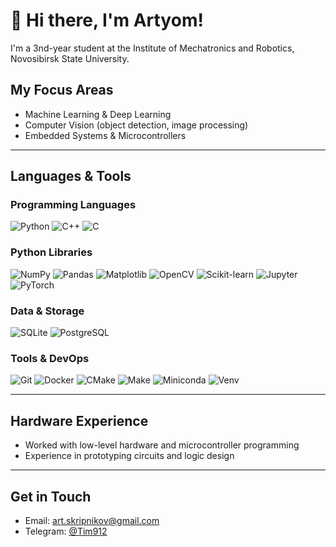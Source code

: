 # 👋 Hi there, I'm Artyom!

I'm a 3nd-year student at the Institute of Mechatronics and Robotics, Novosibirsk State University.  

## My Focus Areas

-  Machine Learning & Deep Learning
-  Computer Vision (object detection, image processing)
-  Embedded Systems & Microcontrollers

---

##  Languages & Tools

### Programming Languages

![Python](https://img.shields.io/badge/-Python-3776AB?style=flat&logo=python&logoColor=white)
![C++](https://img.shields.io/badge/-C++-00599C?style=flat&logo=cplusplus&logoColor=white)
![C](https://img.shields.io/badge/-C-000000?style=flat&logo=c&logoColor=white)

### Python Libraries

![NumPy](https://img.shields.io/badge/-NumPy-013243?style=flat&logo=numpy)
![Pandas](https://img.shields.io/badge/-Pandas-150458?style=flat&logo=pandas)
![Matplotlib](https://img.shields.io/badge/-Matplotlib-11557C?style=flat)
![OpenCV](https://img.shields.io/badge/-OpenCV-5C3EE8?style=flat&logo=opencv&logoColor=white)
![Scikit-learn](https://img.shields.io/badge/-Scikit--Learn-F7931E?style=flat&logo=scikit-learn&logoColor=white)
![Jupyter](https://img.shields.io/badge/-Jupyter-F37626?style=flat&logo=jupyter)
![PyTorch](https://img.shields.io/badge/-PyTorch-EE4C2C?style=flat&logo=pytorch&logoColor=white)

### Data & Storage

![SQLite](https://img.shields.io/badge/-SQLite-003B57?style=flat&logo=sqlite)
![PostgreSQL](https://img.shields.io/badge/-PostgreSQL-336791?style=flat&logo=postgresql)

### Tools & DevOps

![Git](https://img.shields.io/badge/-Git-F05032?style=flat&logo=git)
![Docker](https://img.shields.io/badge/-Docker-2496ED?style=flat&logo=docker)
![CMake](https://img.shields.io/badge/-CMake-064F8C?style=flat&logo=cmake)
![Make](https://img.shields.io/badge/-Make-000000?style=flat&logo=gnu)
![Miniconda](https://img.shields.io/badge/-Miniconda-44A833?style=flat&logo=anaconda)
![Venv](https://img.shields.io/badge/-venv-3C873A?style=flat)

---

## Hardware Experience

- Worked with low-level hardware and microcontroller programming
- Experience in prototyping circuits and logic design

---

## Get in Touch

- Email: [art.skripnikov@gmail.com](mailto:art.skripnikov@gmail.com)
- Telegram: [@Tim912](https://t.me/Tim912)



<!--
**TimSkripnikov/TimSkripnikov** is a ✨ _special_ ✨ repository because its `README.md` (this file) appears on your GitHub profile.

Here are some ideas to get you started:

- 🔭 I’m currently working on ...
- 🌱 I’m currently learning ...
- 👯 I’m looking to collaborate on ...
- 🤔 I’m looking for help with ...
- 💬 Ask me about ...
- 📫 How to reach me: ...
- 😄 Pronouns: ...
- ⚡ Fun fact: ...

Junior-программист C/C++, Python. Фреймворки и библиотеки:  Numpy, Pandas, OpenCV, Jupyter, SQLite, PostgreSQL,  Matpltlib. Немного scikit-learn,YOLO. <fpjdjt владение GIT, miniconda, venv, Cmake, make,. Есть опыт в проектировании АЛУ, схемотехнике, UX/UI-дизайне, работе с микроконтроллерами.



Изучаю машинное обучение не только в рамках университетских курсов, но и по книге "Вероятностное машинное обучение" и ХандБук пр ML от яндекса. 

-->
